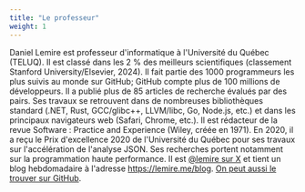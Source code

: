 ```yaml
---
title: "Le professeur"
weight: 1
---
```


Daniel Lemire est professeur d'informatique à l'Université du Québec (TELUQ). Il est classé dans les 2 % des meilleurs scientifiques (classement Stanford University/Elsevier, 2024). Il fait partie des 1000 programmeurs les plus suivis au monde sur GitHub; GitHub compte plus de 100 millions de développeurs. Il a publié plus de 85 articles de recherche évalués par des pairs. Ses travaux se retrouvent dans de nombreuses bibliothèques standard (.NET, Rust, GCC/glibc++, LLVM/libc, Go, Node.js, etc.) et dans les principaux navigateurs web (Safari, Chrome, etc.). Il est rédacteur de la revue Software : Practice and Experience (Wiley, créée en 1971). En 2020, il a reçu le Prix d'excellence 2020 de l'Université du Québec pour ses travaux sur l'accélération de l'analyse JSON. Ses recherches portent notamment sur la programmation haute performance. Il est [@lemire sur X](https://x.com/lemire) et tient un blog hebdomadaire à l'adresse https://lemire.me/blog. [On peut aussi le trouver sur GitHub](https://github.com/lemire).
